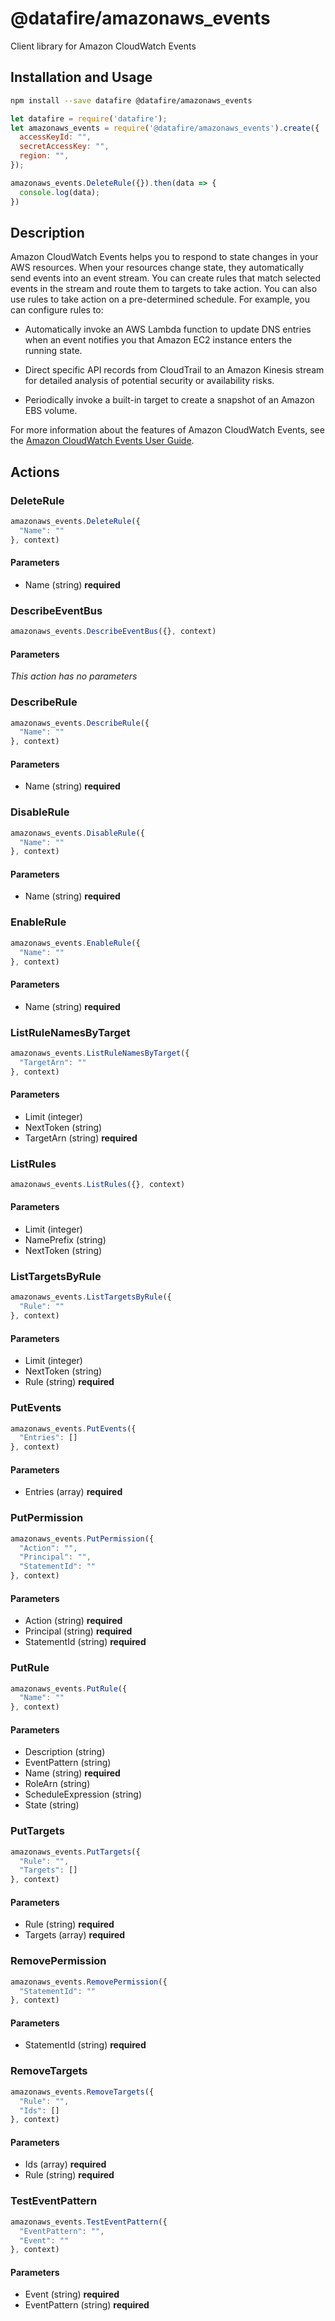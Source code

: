 # @datafire/amazonaws_events

Client library for Amazon CloudWatch Events

## Installation and Usage
```bash
npm install --save datafire @datafire/amazonaws_events
```

```js
let datafire = require('datafire');
let amazonaws_events = require('@datafire/amazonaws_events').create({
  accessKeyId: "",
  secretAccessKey: "",
  region: "",
});

amazonaws_events.DeleteRule({}).then(data => {
  console.log(data);
})
```

## Description
<p>Amazon CloudWatch Events helps you to respond to state changes in your AWS resources. When your resources change state, they automatically send events into an event stream. You can create rules that match selected events in the stream and route them to targets to take action. You can also use rules to take action on a pre-determined schedule. For example, you can configure rules to:</p> <ul> <li> <p>Automatically invoke an AWS Lambda function to update DNS entries when an event notifies you that Amazon EC2 instance enters the running state.</p> </li> <li> <p>Direct specific API records from CloudTrail to an Amazon Kinesis stream for detailed analysis of potential security or availability risks.</p> </li> <li> <p>Periodically invoke a built-in target to create a snapshot of an Amazon EBS volume.</p> </li> </ul> <p>For more information about the features of Amazon CloudWatch Events, see the <a href="http://docs.aws.amazon.com/AmazonCloudWatch/latest/events">Amazon CloudWatch Events User Guide</a>.</p>

## Actions
### DeleteRule



```js
amazonaws_events.DeleteRule({
  "Name": ""
}, context)
```

#### Parameters
* Name (string) **required**

### DescribeEventBus



```js
amazonaws_events.DescribeEventBus({}, context)
```

#### Parameters
*This action has no parameters*

### DescribeRule



```js
amazonaws_events.DescribeRule({
  "Name": ""
}, context)
```

#### Parameters
* Name (string) **required**

### DisableRule



```js
amazonaws_events.DisableRule({
  "Name": ""
}, context)
```

#### Parameters
* Name (string) **required**

### EnableRule



```js
amazonaws_events.EnableRule({
  "Name": ""
}, context)
```

#### Parameters
* Name (string) **required**

### ListRuleNamesByTarget



```js
amazonaws_events.ListRuleNamesByTarget({
  "TargetArn": ""
}, context)
```

#### Parameters
* Limit (integer)
* NextToken (string)
* TargetArn (string) **required**

### ListRules



```js
amazonaws_events.ListRules({}, context)
```

#### Parameters
* Limit (integer)
* NamePrefix (string)
* NextToken (string)

### ListTargetsByRule



```js
amazonaws_events.ListTargetsByRule({
  "Rule": ""
}, context)
```

#### Parameters
* Limit (integer)
* NextToken (string)
* Rule (string) **required**

### PutEvents



```js
amazonaws_events.PutEvents({
  "Entries": []
}, context)
```

#### Parameters
* Entries (array) **required**

### PutPermission



```js
amazonaws_events.PutPermission({
  "Action": "",
  "Principal": "",
  "StatementId": ""
}, context)
```

#### Parameters
* Action (string) **required**
* Principal (string) **required**
* StatementId (string) **required**

### PutRule



```js
amazonaws_events.PutRule({
  "Name": ""
}, context)
```

#### Parameters
* Description (string)
* EventPattern (string)
* Name (string) **required**
* RoleArn (string)
* ScheduleExpression (string)
* State (string)

### PutTargets



```js
amazonaws_events.PutTargets({
  "Rule": "",
  "Targets": []
}, context)
```

#### Parameters
* Rule (string) **required**
* Targets (array) **required**

### RemovePermission



```js
amazonaws_events.RemovePermission({
  "StatementId": ""
}, context)
```

#### Parameters
* StatementId (string) **required**

### RemoveTargets



```js
amazonaws_events.RemoveTargets({
  "Rule": "",
  "Ids": []
}, context)
```

#### Parameters
* Ids (array) **required**
* Rule (string) **required**

### TestEventPattern



```js
amazonaws_events.TestEventPattern({
  "EventPattern": "",
  "Event": ""
}, context)
```

#### Parameters
* Event (string) **required**
* EventPattern (string) **required**

